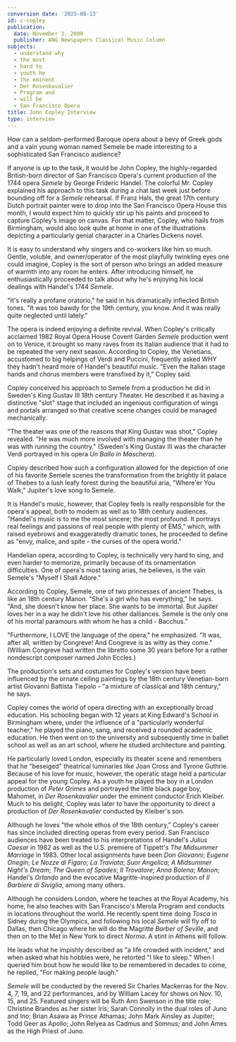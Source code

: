 ```yaml
---
conversion date: '2025-08-13'
id: c-copley
publication:
  date: November 3, 2000
  publisher: ANG Newspapers Classical Music Column
subjects:
  - understand why
  - the most
  - hard to
  - youth he
  - the eminent
  - Der Rosenkavalier
  - Program and
  - will be
  - San Francisco Opera
title: John Copley Interview
type: interview
---
```




How can a seldom-performed Baroque opera about a bevy of Greek gods and a vain young woman named Semele be made interesting to a sophisticated San Francisco audience?

 If anyone is up to the task, it would be John Copley, the highly-regarded British-born director of San Francisco Opera's current production of the 1744 opera *Semele* by George Frideric Handel. The colorful Mr. Copley explained his approach to this task during a chat last week just before bounding off for a *Semele* rehearsal.
 If Franz Hals, the great 17th century Dutch portrait painter were to drop into the San Francisco Opera House this month, I would expect him to quickly stir up his paints and proceed to capture Copley's image on canvas. For that matter, Copley, who hails from Birmingham, would also look quite at home in one of the illustrations depicting a particularly genial character in a Charles Dickens novel.

 It is easy to understand why singers and co-workers like him so much. Gentle, voluble, and owner/operator of the most playfully twinkling eyes one could imagine, Copley is the sort of person who brings an added measure of warmth into any room he enters. After introducing himself, he enthusiastically proceeded to talk about why he's enjoying his local dealings with Handel's 1744 *Semele*.

 "It's really a profane oratorio," he said in his dramatically inflected British tones. "It was too bawdy for the 19th century, you know. And it was really quite neglected until lately."

 The opera is indeed enjoying a definite revival. When Copley's critically acclaimed 1982 Royal Opera House Covent Garden *Semele* production went on to Venice, it brought so many raves from its Italian audience that it had to be repeated the very next season. According to Copley, the Venetians, accustomed to big helpings of Verdi and Puccini, frequently asked WHY they hadn't heard more of Handel's beautiful music.
 "Even the Italian stage hands and chorus members were transfixed by it," Copley said.

 Copley conceived his approach to Semele from a production he did in Sweden's King Gustav III 18th century Theater. He described it as having a distinctive "slot" stage that included an ingenious configuration of wings and portals arranged so that creative scene changes could be managed mechanically.

 "The theater was one of the reasons that King Gustav was shot," Copley revealed. "He was much more involved with managing the theater than he was with running the country." (Sweden's King Gustav III was the character Verdi portrayed in his opera *Un Ballo in Maschera*).

 Copley described how such a configuration allowed for the depiction of one of his favorite Semele scenes the transformation from the brightly lit palace of Thebes to a lush leafy forest during the beautiful aria, "Where'er You Walk," Jupiter's love song to Semele.

 It is Handel's music, however, that Copley feels is really responsible for the opera's appeal, both to modern as well as to 18th century audiences. "Handel's music is to me the most sincere; the most profound. It portrays real feelings and passions of real people with plenty of EMS," which, with raised eyebrows and exaggeratedly dramatic tones, he proceeded to define as "envy, malice, and spite - the curses of the opera world."

 Handelian opera, according to Copley, is technically very hard to sing, and even harder to memorize, primarily because of its ornamentation difficulties. One of opera's most taxing arias, he believes, is the vain Semele's "Myself I Shall Adore."

 According to Copley, Semele, one of two princesses of ancient Thebes, is like an 18th century Manon.
 "She's a girl who has everything," he says. "And, she doesn't know her place. She wants to be immortal. But Jupiter loves her in a way he didn't love his other dalliances. Semele is the only one of his mortal paramours with whom he has a child - Bacchus."

 "Furthermore, I LOVE the language of the opera," he emphasized. "It was, after all, written by Congreve! And Congreve is as witty as they come." (William Congreve had written the libretto some 30 years before for a rather nondescript composer named John Eccles.)

 The production's sets and costumes for Copley's version have been influenced by the ornate ceiling paintings by the 18th century Venetian-born artist Giovanni Battista Tiepolo - "a mixture of classical and 18th century," he says.

 Copley comes the world of opera directing with an exceptionally broad education. His schooling began with 12 years at King Edward's School in Birmingham where, under the influence of a "particularly wonderful teacher," he played the piano, sang, and received a rounded academic education. He then went on to the university and subsequently time in ballet school as well as an art school, where he studied architecture and painting.

 He particularly loved London, especially its theater scene and remembers that he "beseiged" theatrical luminaries like Joan Cross and Tyrone Guthrie. Because of his love for music, however, the operatic stage held a particular appeal for the young Copley. As a youth he played the boy in a London production of *Peter Grimes* and portrayed the little black page boy, Mahomet, in *Der Rosenkavalier* under the eminent conductor Erich Kleiber. Much to his delight, Copley was later to have the opportunity to direct a production of *Der Rosenkavalier* conducted by Kleiber's son.

 Although he loves "the whole ethos of the 18th century," Copley's career has since included directing operas from every period. San Francisco audiences have been treated to his interpretations of Handel's *Julius Caesar* in 1982 as well as the U.S. premiere of Tippett's *The Midsummer Marriage* in 1983. Other local assignments have been *Don Giovanni*; *Eugene Onegin*; *Le Nozze di Figaro*; *La Traviata*; *Suor Angelica*; *A Midsummer Night's Dream*; *The Queen of Spades*; *Il Trovatore*; *Anna Bolena*; *Manon*; Handel's *Orlando* and the evocative Magritte-inspired production of *Il Barbiere di Siviglia*, among many others.

 Although he considers London, where he teaches at the Royal Academy, his home, he also teaches with San Francisco's Merola Program and conducts in locations throughout the world. He recently spent time doing *Tosca* in Sidney during the Olympics, and following his local *Semele* will fly off to Dallas, then Chicago where he will do the Magritte *Barber of Seville*, and then on to the Met in New York to direct *Norma*. A stint in Athens will follow.

 He leads what he impishly described as "a life crowded with incident," and when asked what his hobbies were, he retorted "I like to sleep."
 When I queried him bout how he would like to be remembered in decades to come, he replied, "For making people laugh."

 *Semele* will be conducted by the revered Sir Charles Mackerras for the Nov. 4, 7, 19, and 22 performances, and by William Lacey for shows on Nov. 10, 15, and 25. Featured singers will be Ruth Ann Swenson in the title role; Christine Brandes as her sister Iris; Sarah Connolly in the dual roles of Juno and Ino; Brian Asawa as Prince Athamas; John Mark Ainsley as Jupiter; Todd Geer as Apollo; John Relyea as Cadmus and Somnus; and John Ames as the High Priest of Juno.


